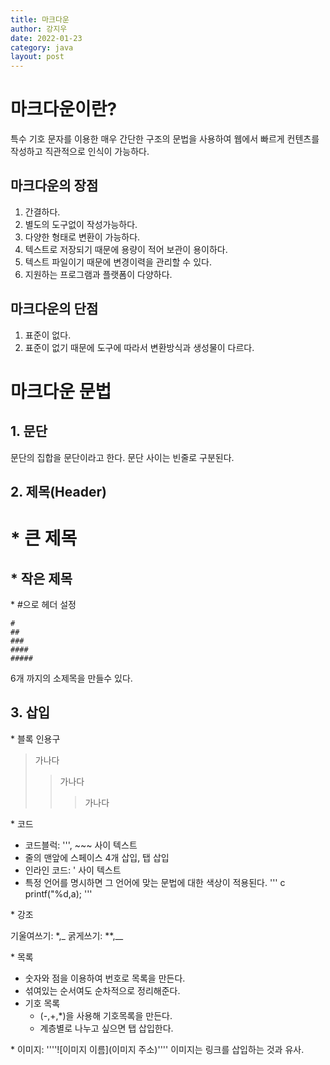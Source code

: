 ```yaml
---
title: 마크다운
author: 강지우
date: 2022-01-23
category: java
layout: post
---
```


# 마크다운이란?

특수 기호 문자를 이용한 매우 간단한 구조의 문법을 사용하여 웹에서 빠르게 컨텐츠를 작성하고 직관적으로 인식이 가능하다.

## 마크다운의 장점
1. 간결하다.
2. 별도의 도구없이 작성가능하다.
3. 다양한 형태로 변환이 가능하다.
4. 텍스트로 저장되기 때문에 용량이 적어 보관이 용이하다.
5. 텍스트 파일이기 때문에 변경이력을 관리할 수 있다.
6. 지원하는 프로그램과 플랫폼이 다양하다.

## 마크다운의 단점
1. 표준이 없다.
2. 표준이 없기 때문에 도구에 따라서 변환방식과 생성물이 다르다.

# 마크다운 문법

## 1. 문단 
  문단의 집합을 문단이라고 한다.
  문단 사이는 빈줄로 구분된다.

## 2. 제목(Header)

\* 큰 제목
  ======

\* 작은 제목
  -----------

\* #으로 헤더 설정

    #
    ##
    ###
    ####
    #####    
  6개 까지의 소제목을 만들수 있다.

## 3. 삽입

\* 블록 인용구

 > 가나다
 >> 가나다
 >>> 가나다
        
\* 코드
    
 - 코드블럭: ''', \~\~~ 사이 텍스트
 - 줄의 맨앞에 스페이스 4개 삽입, 탭 삽입
 - 인라인 코드: \' 사이 텍스트
 - 특정 언어를 명시하면 그 언어에 맞는 문법에 대한 색상이 적용된다.
    ''' c
    printf("%d,a);
    '''
    
\* 강조

기울여쓰기: \*,\_
굵게쓰기: \*\*,\_\_

\* 목록

- 숫자와 점을 이용하여 번호로 목록을 만든다. 
- 섞여있는 순서여도 순차적으로 정리해준다.
- 기호 목록
    + (-,+,\*)을 사용해 기호목록을 만든다.
    + 계층별로 나누고 싶으면 탭 삽입한다.
    
\* 이미지: ''''![이미지 이름](이미지 주소)''''
  이미지는 링크를 삽입하는 것과 유사.    

    


             
    
         


    
            